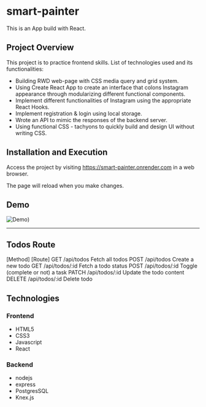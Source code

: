 # smart-painter

This is an App build with React.

## Project Overview

This project is to practice frontend skills. List of technologies used and its functionalities:

- Building RWD web-page with CSS media query and grid system.
- Using Create React App to create an interface that colons Instagram appearance through modularizing different functional components.
- Implement different functionalities of Instagram using the appropriate React Hooks.
- Implement registration & login using local storage.
- Wrote an API to mimic the responses of the backend server.
- Using functional CSS - tachyons to quickly build and design UI without writing CSS.

## Installation and Execution

Access the project by visiting https://smart-painter.onrender.com in a web browser.

The page will reload when you make changes.

## Demo

![Demo](https://user-images.githubusercontent.com/108188981/252830114-7230aa41-31b2-44f0-b7ed-c300e37f43c0.png))

-------------------------------------------------------------------------
Todos Route
-------------------------------------------------------------------------
[Method]  [Route]
GET       /api/todos              Fetch all todos
POST      /api/todos              Create a new todo
GET       /api/todos/:id          Fetch a todo status
POST      /api/todos/:id          Toggle (complete or not) a task
PATCH     /api/todos/:id          Update the todo content
DELETE    /api/todos/:id          Delete todo


## Technologies

### Frontend

- HTML5
- CSS3
- Javascript
- React
  
### Backend

- nodejs
- express
- PostgresSQL
- Knex.js
